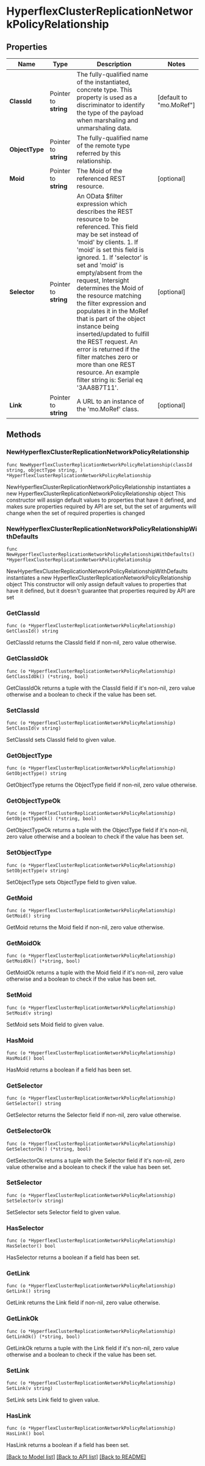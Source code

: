 # HyperflexClusterReplicationNetworkPolicyRelationship

## Properties

Name | Type | Description | Notes
------------ | ------------- | ------------- | -------------
**ClassId** | Pointer to **string** | The fully-qualified name of the instantiated, concrete type. This property is used as a discriminator to identify the type of the payload when marshaling and unmarshaling data. | [default to "mo.MoRef"]
**ObjectType** | Pointer to **string** | The fully-qualified name of the remote type referred by this relationship. | 
**Moid** | Pointer to **string** | The Moid of the referenced REST resource. | [optional] 
**Selector** | Pointer to **string** | An OData $filter expression which describes the REST resource to be referenced. This field may be set instead of &#39;moid&#39; by clients. 1. If &#39;moid&#39; is set this field is ignored. 1. If &#39;selector&#39; is set and &#39;moid&#39; is empty/absent from the request, Intersight determines the Moid of the resource matching the filter expression and populates it in the MoRef that is part of the object instance being inserted/updated to fulfill the REST request. An error is returned if the filter matches zero or more than one REST resource. An example filter string is: Serial eq &#39;3AA8B7T11&#39;. | [optional] 
**Link** | Pointer to **string** | A URL to an instance of the &#39;mo.MoRef&#39; class. | [optional] 

## Methods

### NewHyperflexClusterReplicationNetworkPolicyRelationship

`func NewHyperflexClusterReplicationNetworkPolicyRelationship(classId string, objectType string, ) *HyperflexClusterReplicationNetworkPolicyRelationship`

NewHyperflexClusterReplicationNetworkPolicyRelationship instantiates a new HyperflexClusterReplicationNetworkPolicyRelationship object
This constructor will assign default values to properties that have it defined,
and makes sure properties required by API are set, but the set of arguments
will change when the set of required properties is changed

### NewHyperflexClusterReplicationNetworkPolicyRelationshipWithDefaults

`func NewHyperflexClusterReplicationNetworkPolicyRelationshipWithDefaults() *HyperflexClusterReplicationNetworkPolicyRelationship`

NewHyperflexClusterReplicationNetworkPolicyRelationshipWithDefaults instantiates a new HyperflexClusterReplicationNetworkPolicyRelationship object
This constructor will only assign default values to properties that have it defined,
but it doesn't guarantee that properties required by API are set

### GetClassId

`func (o *HyperflexClusterReplicationNetworkPolicyRelationship) GetClassId() string`

GetClassId returns the ClassId field if non-nil, zero value otherwise.

### GetClassIdOk

`func (o *HyperflexClusterReplicationNetworkPolicyRelationship) GetClassIdOk() (*string, bool)`

GetClassIdOk returns a tuple with the ClassId field if it's non-nil, zero value otherwise
and a boolean to check if the value has been set.

### SetClassId

`func (o *HyperflexClusterReplicationNetworkPolicyRelationship) SetClassId(v string)`

SetClassId sets ClassId field to given value.


### GetObjectType

`func (o *HyperflexClusterReplicationNetworkPolicyRelationship) GetObjectType() string`

GetObjectType returns the ObjectType field if non-nil, zero value otherwise.

### GetObjectTypeOk

`func (o *HyperflexClusterReplicationNetworkPolicyRelationship) GetObjectTypeOk() (*string, bool)`

GetObjectTypeOk returns a tuple with the ObjectType field if it's non-nil, zero value otherwise
and a boolean to check if the value has been set.

### SetObjectType

`func (o *HyperflexClusterReplicationNetworkPolicyRelationship) SetObjectType(v string)`

SetObjectType sets ObjectType field to given value.


### GetMoid

`func (o *HyperflexClusterReplicationNetworkPolicyRelationship) GetMoid() string`

GetMoid returns the Moid field if non-nil, zero value otherwise.

### GetMoidOk

`func (o *HyperflexClusterReplicationNetworkPolicyRelationship) GetMoidOk() (*string, bool)`

GetMoidOk returns a tuple with the Moid field if it's non-nil, zero value otherwise
and a boolean to check if the value has been set.

### SetMoid

`func (o *HyperflexClusterReplicationNetworkPolicyRelationship) SetMoid(v string)`

SetMoid sets Moid field to given value.

### HasMoid

`func (o *HyperflexClusterReplicationNetworkPolicyRelationship) HasMoid() bool`

HasMoid returns a boolean if a field has been set.

### GetSelector

`func (o *HyperflexClusterReplicationNetworkPolicyRelationship) GetSelector() string`

GetSelector returns the Selector field if non-nil, zero value otherwise.

### GetSelectorOk

`func (o *HyperflexClusterReplicationNetworkPolicyRelationship) GetSelectorOk() (*string, bool)`

GetSelectorOk returns a tuple with the Selector field if it's non-nil, zero value otherwise
and a boolean to check if the value has been set.

### SetSelector

`func (o *HyperflexClusterReplicationNetworkPolicyRelationship) SetSelector(v string)`

SetSelector sets Selector field to given value.

### HasSelector

`func (o *HyperflexClusterReplicationNetworkPolicyRelationship) HasSelector() bool`

HasSelector returns a boolean if a field has been set.

### GetLink

`func (o *HyperflexClusterReplicationNetworkPolicyRelationship) GetLink() string`

GetLink returns the Link field if non-nil, zero value otherwise.

### GetLinkOk

`func (o *HyperflexClusterReplicationNetworkPolicyRelationship) GetLinkOk() (*string, bool)`

GetLinkOk returns a tuple with the Link field if it's non-nil, zero value otherwise
and a boolean to check if the value has been set.

### SetLink

`func (o *HyperflexClusterReplicationNetworkPolicyRelationship) SetLink(v string)`

SetLink sets Link field to given value.

### HasLink

`func (o *HyperflexClusterReplicationNetworkPolicyRelationship) HasLink() bool`

HasLink returns a boolean if a field has been set.


[[Back to Model list]](../README.md#documentation-for-models) [[Back to API list]](../README.md#documentation-for-api-endpoints) [[Back to README]](../README.md)


